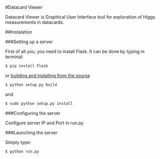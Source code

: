 
#Datacard Viewer


Datacard Viewer is Graphical User Interface tool for exploration of Higgs measurements in datacards.


##Instalation

###Setting up a server

First of all you, you need to install Flask.
It can be done by typing in terminal:

   ~~~ sh
   $ pip install Flask
   ~~~

or [building and installing from the sourse](https://github.com/cms-analysis/HiggsAnalysis-CombinedLimit/tree/master/test/DatacardViewer/libs/flask-0.11)

   ~~~ sh
   $ python setup.py build
   ~~~

and
   ~~~ sh
   $ sudo python setup.py install
   ~~~

###Configuring the server

Configure server IP and Port in run.py

###Launching the server

Simply type:

   ~~~ sh
   $ python run.py
   ~~~
